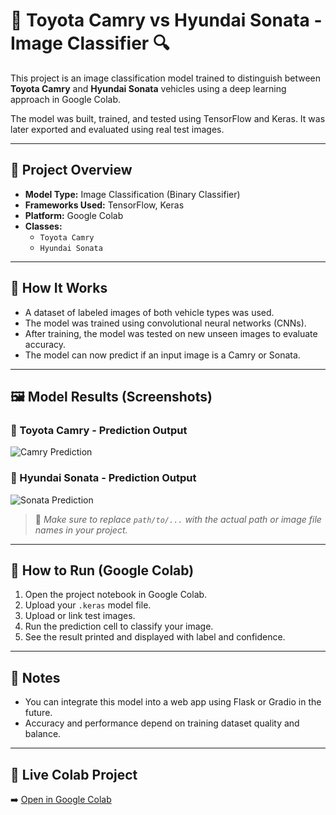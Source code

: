 # 🚗 Toyota Camry vs Hyundai Sonata - Image Classifier 🔍

This project is an image classification model trained to distinguish between **Toyota Camry** and **Hyundai Sonata** vehicles using a deep learning approach in Google Colab.

The model was built, trained, and tested using TensorFlow and Keras. It was later exported and evaluated using real test images.  

---

## 📁 Project Overview

- **Model Type:** Image Classification (Binary Classifier)
- **Frameworks Used:** TensorFlow, Keras
- **Platform:** Google Colab
- **Classes:**  
  - `Toyota Camry`  
  - `Hyundai Sonata`

---

## 🧠 How It Works

- A dataset of labeled images of both vehicle types was used.
- The model was trained using convolutional neural networks (CNNs).
- After training, the model was tested on new unseen images to evaluate accuracy.
- The model can now predict if an input image is a Camry or Sonata.

---

## 🖼️ Model Results (Screenshots)

### 🔹 Toyota Camry - Prediction Output  
![Camry Prediction](path/to/camry_result.png)

### 🔹 Hyundai Sonata - Prediction Output  
![Sonata Prediction](path/to/sonata_result.png)

> 📝 *Make sure to replace `path/to/...` with the actual path or image file names in your project.*

---

## 🚀 How to Run (Google Colab)

1. Open the project notebook in Google Colab.
2. Upload your `.keras` model file.
3. Upload or link test images.
4. Run the prediction cell to classify your image.
5. See the result printed and displayed with label and confidence.

---

## 📎 Notes

- You can integrate this model into a web app using Flask or Gradio in the future.
- Accuracy and performance depend on training dataset quality and balance.

---

## 🔗 Live Colab Project

➡️ [Open in Google Colab](https://colab.research.google.com/github/TTTT9/camry-vs-sonata-classifier/blob/main/camry_vs_sonata.ipynb
)

